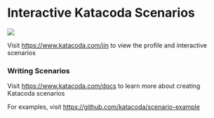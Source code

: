 # Interactive Katacoda Scenarios

[![](http://shields.katacoda.com/katacoda/jin/count.svg)](https://www.katacoda.com/jin "Get your profile on Katacoda.com")

Visit https://www.katacoda.com/jin to view the profile and interactive scenarios

### Writing Scenarios
Visit https://www.katacoda.com/docs to learn more about creating Katacoda scenarios

For examples, visit https://github.com/katacoda/scenario-example
